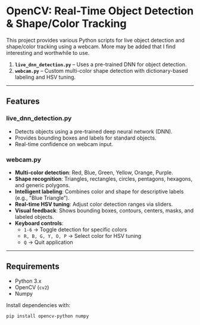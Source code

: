 # OpenCV: Real-Time Object Detection & Shape/Color Tracking

This project provides various Python scripts for live object detection and shape/color tracking using a webcam. More may be added that I find interesting and worthwhile to use.

1. **`live_dnn_detection.py`** – Uses a pre-trained DNN for object detection.  
2. **`webcam.py`** – Custom multi-color shape detection with dictionary-based labeling and HSV tuning.  

---

## Features

### live_dnn_detection.py
- Detects objects using a pre-trained deep neural network (DNN).  
- Provides bounding boxes and labels for standard objects.  
- Real-time confidence on webcam input.  

### webcam.py
- **Multi-color detection**: Red, Blue, Green, Yellow, Orange, Purple.  
- **Shape recognition**: Triangles, rectangles, circles, pentagons, hexagons, and generic polygons.  
- **Intelligent labeling**: Combines color and shape for descriptive labels (e.g., "Blue Triangle").  
- **Real-time HSV tuning**: Adjust color detection ranges via sliders.  
- **Visual feedback**: Shows bounding boxes, contours, centers, masks, and labeled objects.  
- **Keyboard controls**:  
  - `1-6` → Toggle detection for specific colors  
  - `R, B, G, Y, O, P` → Select color for HSV tuning  
  - `Q` → Quit application  

---

## Requirements

- Python 3.x  
- OpenCV (`cv2`)  
- Numpy  

Install dependencies with:

```bash
pip install opencv-python numpy
